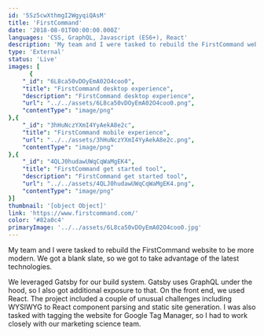 ```yaml
---
id: '5Sz5cwXthmgI2WgyqiQAsM'
title: 'FirstCommand'
date: '2018-08-01T00:00:00.000Z'
languages: 'CSS, GraphQL, Javascript (ES6+), React'
description: 'My team and I were tasked to rebuild the FirstCommand website to be more modern. We got a blank slate, so we got to take advantage of the latest technologies.'
type: 'External'
status: 'Live'
images: [
      {
	"_id": "6L8ca50vDOyEmA02O4coo0",
	"title": "FirstCommand desktop experience",
	"description": "FirstCommand desktop experience",
	"url": "../../assets/6L8ca50vDOyEmA02O4coo0.png",
	"contentType": "image/png"
},{
	"_id": "3hHuNczYXmI4YyAekA8e2c",
	"title": "FirstCommand mobile experience",
	"url": "../../assets/3hHuNczYXmI4YyAekA8e2c.png",
	"contentType": "image/png"
},{
	"_id": "4QLJ0hudawUWqCqWaMgEK4",
	"title": "FirstCommand get started tool",
	"description": "FirstCommand get started tool",
	"url": "../../assets/4QLJ0hudawUWqCqWaMgEK4.png",
	"contentType": "image/png"
}]
thumbnail: '[object Object]'
link: 'https://www.firstcommand.com/'
color: '#82a0c4'
primaryImage: '../../assets/6L8ca50vDOyEmA02O4coo0.jpg'
---
```


My team and I were tasked to rebuild the FirstCommand website to be more modern. We got a blank slate, so we got to take advantage of the latest technologies.

We leveraged Gatsby for our build system. Gatsby uses GraphQL under the hood, so I also got additional exposure to that. On the front end, we used React. The project included a couple of unusual challenges including WYSIWYG to React component parsing and static site generation. I was also tasked with tagging the website for Google Tag Manager, so I had to work closely with our marketing science team.

